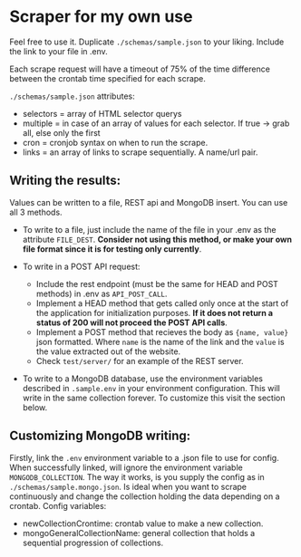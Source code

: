 # Scraper for my own use

Feel free to use it. Duplicate `./schemas/sample.json` to your liking. Include the link to your file in .env.

Each scrape request will have a timeout of 75% of the time difference between the crontab time specified for each scrape.

`./schemas/sample.json` attributes: 
- selectors = array of HTML selector querys
- multiple = in case of an array of values for each selector. If true -> grab all, else only the first
- cron = cronjob syntax on when to run the scrape.
- links = an array of links to scrape sequentially. A name/url pair.

## Writing the results: 
Values can be written to a file, REST api and MongoDB insert. You can use all 3 methods.

- To write to a file, just include the name of the file in your .env as the attribute `FILE_DEST`. **Consider not using this method, or make your own file format since it is for testing only currently**.

- To write in a POST API request:
    - Include the rest endpoint (must be the same for HEAD and POST methods) in .env as `API_POST_CALL`.
    - Implement a HEAD method that gets called only once at the start of the application for initialization purposes. **If it does not return a status of 200 will not proceed the POST API calls**.
    - Implement a POST method that recieves the body as `{name, value}` json formatted. Where `name` is the name of the link and the `value` is the value extracted out of the website.
    - Check `test/server/` for an example of the REST server.

- To write to a MongoDB database, use the environment variables described in `.sample.env` in your environment configuration. This will write in the same collection forever. To customize this visit the section below.

## Customizing MongoDB writing: 
Firstly, link the `.env` environment variable to a .json file to use for config. When successfully linked, will ignore the environment variable `MONGODB_COLLECTION`. The way it works, is you supply the config as in `./schemas/sample.mongo.json`. Is ideal when you want to scrape continuously and change the collection holding the data depending on a crontab. Config variables:
- newCollectionCrontime: crontab value to make a new collection.
- mongoGeneralCollectionName: general collection that holds a sequential progression of collections.

